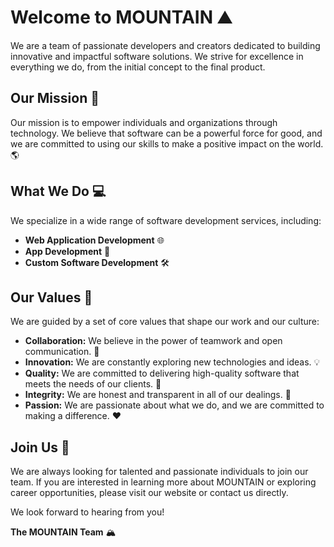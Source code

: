 # Welcome to MOUNTAIN ⛰️

We are a team of passionate developers and creators dedicated to building innovative and impactful software solutions. We strive for excellence in everything we do, from the initial concept to the final product.  

## Our Mission 🚀

Our mission is to empower individuals and organizations through technology. We believe that software can be a powerful force for good, and we are committed to using our skills to make a positive impact on the world. 🌎

## What We Do 💻

We specialize in a wide range of software development services, including:

* **Web Application Development** 🌐
* **App Development** 🔷
* **Custom Software Development** 🛠️

## Our Values 🌟

We are guided by a set of core values that shape our work and our culture:

* **Collaboration:** We believe in the power of teamwork and open communication. 🤝
* **Innovation:** We are constantly exploring new technologies and ideas. 💡
* **Quality:** We are committed to delivering high-quality software that meets the needs of our clients. 💯
* **Integrity:** We are honest and transparent in all of our dealings.  💎
* **Passion:** We are passionate about what we do, and we are committed to making a difference. ❤️

## Join Us 🙌

We are always looking for talented and passionate individuals to join our team. If you are interested in learning more about MOUNTAIN or exploring career opportunities, please visit our website or contact us directly. 

We look forward to hearing from you!

**The MOUNTAIN Team** 🏔️
